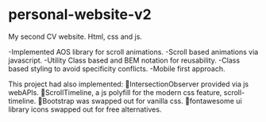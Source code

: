 # personal-website-v2
My second CV website.
Html, css and js.

-Implemented AOS library for scroll animations.
-Scroll based animations via javascript.
-Utility Class based and BEM notation for reusability. 
-Class based styling to avoid specificity conflicts.
-Mobile first approach.

This project had also implemented:
🍜IntersectionObserver provided via js webAPIs.
🦖ScrollTimeline, a js polyfill for the modern css feature, scroll-timeline.
🧶Bootstrap was swapped out for vanilla css.
💫fontawesome ui library icons swapped out for free alternatives.
